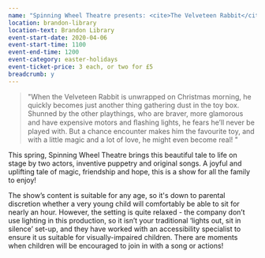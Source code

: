 ```yaml
---
name: "Spinning Wheel Theatre presents: <cite>The Velveteen Rabbit</cite>"
location: brandon-library
location-text: Brandon Library
event-start-date: 2020-04-06
event-start-time: 1100
event-end-time: 1200
event-category: easter-holidays
event-ticket-price: 3 each, or two for £5
breadcrumb: y
---
```


> "When the Velveteen Rabbit is unwrapped on Christmas morning, he quickly becomes just another thing gathering dust in the toy box. Shunned by the other playthings, who are braver, more glamorous and have expensive motors and ﬂashing lights, he fears he’ll never be played with. But a chance encounter makes him the favourite toy, and with a little magic and a lot of love, he might even become real! "

This spring, Spinning Wheel Theatre brings this beautiful tale to life on stage by two actors, inventive puppetry and original songs. A joyful and uplifting tale of magic, friendship and hope, this is a show for all the family to enjoy!

The show’s content is suitable for any age, so it's down to parental discretion whether a very young child will comfortably be able to sit for nearly an hour. However, the setting is quite relaxed - the company don’t use lighting in this production, so it isn’t your traditional ‘lights out, sit in silence’ set-up, and they have worked with an accessibility specialist to ensure it us suitable for visually-impaired children. There are moments when children will be encouraged to join in with a song or actions!
